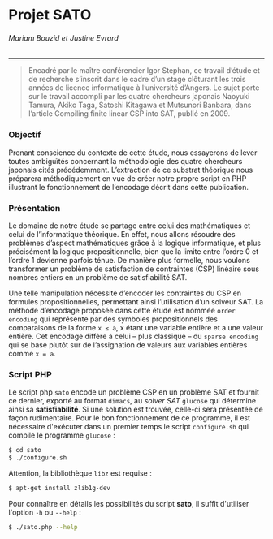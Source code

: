 # Projet SATO
###### *Mariam Bouzid et Justine Evrard*
---

>Encadré par le maître conférencier Igor Stephan, ce travail d’étude et de recherche s’inscrit dans le cadre d’un stage clôturant les trois années de licence informatique à l’université d’Angers. Le sujet porte sur le travail accompli par les quatre chercheurs japonais Naoyuki Tamura, Akiko Taga, Satoshi Kitagawa et Mutsunori Banbara, dans l’article Compiling finite linear CSP into SAT, publié en 2009.

### Objectif
Prenant conscience du contexte de cette étude, nous essayerons de lever toutes ambiguïtés concernant la méthodologie des quatre chercheurs japonais cités précédemment. L’extraction de ce substrat théorique nous préparera méthodiquement en vue de créer notre propre script en PHP illustrant le fonctionnement de l’encodage décrit dans cette publication.

### Présentation
Le domaine de notre étude se partage entre celui des mathématiques et celui de l’informatique théorique. En effet, nous allons résoudre des problèmes d’aspect mathématiques grâce à la logique informatique, et plus précisément la logique propositionnelle, bien que la limite entre l’ordre 0 et l’ordre 1 devienne parfois ténue. De manière plus formelle, nous voulons transformer un problème de satisfaction de contraintes (CSP) linéaire sous nombres entiers en un problème de satisfiabilité SAT.

Une telle manipulation nécessite d’encoder les contraintes du CSP en formules propositionnelles, permettant ainsi l’utilisation d’un solveur SAT. La méthode d’encodage proposée dans cette étude est nommée `order encoding` qui représente par des symboles propositionnels des comparaisons de la forme `x ≤ a`, x étant une variable entière et a une valeur entière. Cet encodage diffère à celui – plus classique – du `sparse encoding` qui se base plutôt sur de l’assignation de valeurs aux variables entières comme `x = a`.

### Script PHP
Le script php `sato` encode un problème CSP en un problème SAT et fournit ce dernier, exporté au format `dimacs`, au *solver SAT* `glucose` qui détermine ainsi sa **satisfiabilité**. Si une solution est trouvée, celle-ci sera présentée de façon rudimentaire.
Pour le bon fonctionnement de ce programme, il est nécessaire d'exécuter dans un premier temps le script `configure.sh` qui compile le programme `glucose` :
```sh
$ cd sato
$ ./configure.sh
```
Attention, la bibliothèque `libz` est requise :
```sh
$ apt-get install zlib1g-dev
```
Pour connaître en détails les possibilités du script **sato**, il suffit d'utiliser l'option `-h` ou `--help` :
```sh
$ ./sato.php --help
```
